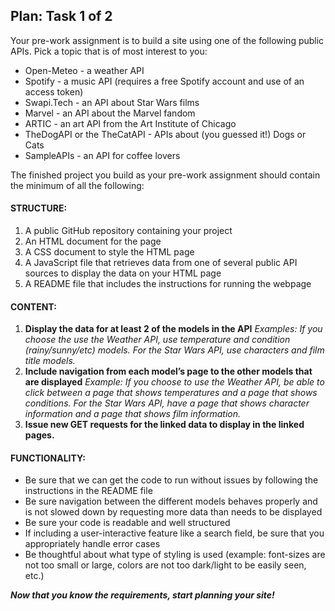 ## Plan: Task 1 of 2

Your pre-work assignment is to build a site using one of the following public APIs. Pick a topic that is of most interest to you:

- Open-Meteo - a weather API
- Spotify - a music API (requires a free Spotify account and use of an access token)
- Swapi.Tech - an API about Star Wars films
- Marvel - an API about the Marvel fandom
- ARTIC - an art API from the Art Institute of Chicago
- TheDogAPI or the TheCatAPI - APIs about (you guessed it!) Dogs or Cats
- SampleAPIs - an API for coffee lovers

The finished project you build as your pre-work assignment should contain the minimum of all the following:

#### STRUCTURE:
1. A public GitHub repository containing your project
2. An HTML document for the page
3. A CSS document to style the HTML page
4. A JavaScript file that retrieves data from one of several public API sources to display the data on your HTML page
5. A README file that includes the instructions for running the webpage

#### CONTENT:
1. **Display the data for at least 2 of the models in the API**
    *Examples: If you choose the use the Weather API, use temperature and condition (rainy/sunny/etc) models. For the Star Wars API, use characters and film title models.*
2. **Include navigation from each model’s page to the other models that are displayed**
    *Example: If you choose to use the Weather API, be able to click between a page that shows temperatures and a page that shows conditions. For the Star Wars API, have a page that shows character information and a page that shows film information.*
3. **Issue new GET requests for the linked data to display in the linked pages.**

#### FUNCTIONALITY:
- Be sure that we can get the code to run without issues by following the instructions in the README file
- Be sure navigation between the different models behaves properly and is not slowed down by requesting more data than needs to be displayed
- Be sure your code is readable and well structured
- If including a user-interactive feature like a search field, be sure that you appropriately handle error cases
- Be thoughtful about what type of styling is used (example: font-sizes are not too small or large, colors are not too dark/light to be easily seen, etc.)

***Now that you know the requirements, start planning your site!*** 